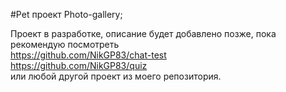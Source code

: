 #Pet проект Photo-gallery;

Проект в разработке, описание будет добавлено позже, пока рекомендую посмотреть  
https://github.com/NikGP83/chat-test  
https://github.com/NikGP83/quiz  
или любой другой проект из моего репозитория.
